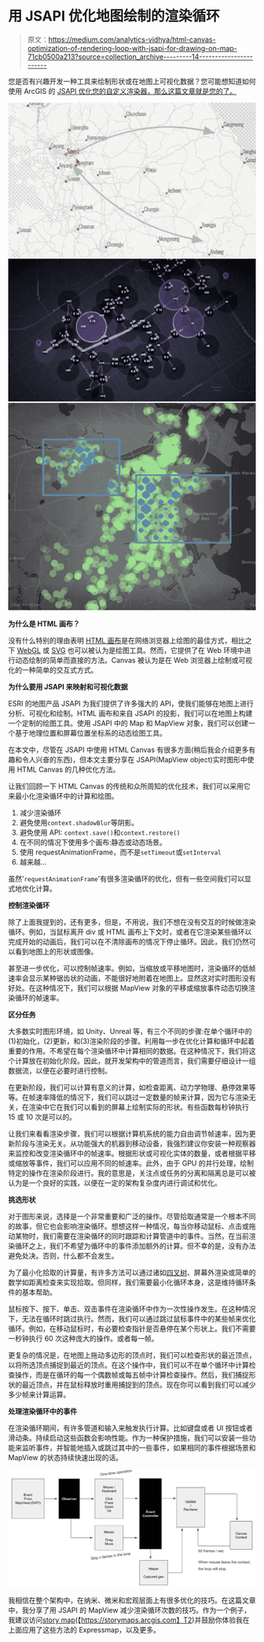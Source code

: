 # 用 JSAPI 优化地图绘制的渲染循环

> 原文：<https://medium.com/analytics-vidhya/html-canvas-optimization-of-rendering-loop-with-jsapi-for-drawing-on-map-71cb0500a213?source=collection_archive---------14----------------------->

您是否有兴趣开发一种工具来绘制形状或在地图上可视化数据？您可能想知道如何使用 ArcGIS 的 [JSAPI 优化您的自定义渲染器，那么这篇文章就是您的了。](https://developers.arcgis.com/javascript/)

![](img/a536ff20add14d9f50938ea3cd854769.png)![](img/d50d35367379a8d8ae1f0fe2ca846388.png)![](img/66ba9bde077a58af581c23c6c2770718.png)

**为什么是 HTML 画布？**

没有什么特别的理由表明 [HTML 画布](https://www.w3schools.com/graphics/canvas_intro.asp)是在网络浏览器上绘图的最佳方式，相比之下 [WebGL](https://developer.mozilla.org/en-US/docs/Web/API/WebGL_API) 或 [SVG](https://developer.mozilla.org/en-US/docs/Web/SVG) 也可以被认为是绘图工具。然而，它提供了在 Web 环境中进行动态绘制的简单而直接的方法。Canvas 被认为是在 Web 浏览器上绘制或可视化的一种简单的交互式方式。

**为什么要用 JSAPI 来映射和可视化数据**

ESRI 的地图产品 JSAPI 为我们提供了许多强大的 API，使我们能够在地图上进行分析、可视化和绘制。HTML 画布和来自 JSAPI 的投影，我们可以在地图上构建一个定制的绘图工具。使用 JSAPI 中的 Map 和 MapView 对象，我们可以创建一个基于地理位置和屏幕位置坐标系的动态绘图工具。

在本文中，尽管在 JSAPI 中使用 HTML Canvas 有很多方面(稍后我会介绍更多有趣和令人兴奋的东西)，但本文主要分享在 JSAPI(MapView object)实时图形中使用 HTML Canvas 的几种优化方法。

让我们回顾一下 HTML Canvas 的传统和众所周知的优化技术，我们可以采用它来最小化渲染循环中的计算和绘图。

1.  减少渲染循环
2.  避免使用`context.shadowBlur`等阴影。
3.  避免使用 API: `context.save()`和`context.restore()`
4.  在不同的情况下使用多个画布:静态或动态场景。
5.  使用 requestAnimationFrame，而不是`setTimeout`或`setInterval`
6.  越来越…

虽然'`requestAnimationFrame`'有很多渲染循环的优化，但有一些空间我们可以显式地优化计算。

**控制渲染循环**

除了上面我提到的，还有更多，但是，不用说，我们不想在没有交互的时候做渲染循环。例如，当鼠标离开 div 或 HTML 画布上下文时，或者在它渲染某些循环以完成开始的动画后，我们可以在不清除画布的情况下停止循环。因此，我们仍然可以看到地图上的形状或图像。

甚至进一步优化，可以控制帧速率。例如，当缩放或平移地图时，渲染循环的低帧速率会显示某种锯齿状的动画，不能很好地附着在地图上。显然这对实时图形没有好处。在这种情况下，我们可以根据 MapView 对象的平移或缩放事件动态切换渲染循环的帧速率。

**区分任务**

大多数实时图形环境，如 Unity、Unreal 等，有三个不同的步骤:在单个循环中的(1)初始化，(2)更新，和(3)渲染阶段的步骤。利用每一步在优化计算和循环中起着重要的作用。不希望在每个渲染循环中计算相同的数据。在这种情况下，我们将这个计算放在初始化阶段。因此，就开发架构中的管道而言，我们需要仔细设计一组数据流，以便在必要时进行控制。

在更新阶段，我们可以计算有意义的计算，如检查距离、动力学物理、悬停效果等等。在帧速率降低的情况下，我们可以跳过一定数量的帧来计算，因为它与渲染无关，在渲染中它在我们可以看到的屏幕上绘制实际的形状。有些函数每秒钟执行 15 或 10 次是可以的。

让我们来看看渲染步骤，我们可以根据计算机系统的能力自由调节帧速率，因为更新阶段与渲染无关。从功能强大的机器到移动设备，我强烈建议你安装一种观察器来监控和改变渲染循环中的帧速率。根据形状或可视化实体的数量，或者根据平移或缩放等事件，我们可以应用不同的帧速率。此外，由于 GPU 的并行处理，绘制特定的操作在渲染阶段进行。我的意思是，关注点或任务的分离和隔离总是可以被认为是一个良好的实践，以便在一定的架构复杂度内进行调试和优化。

**挑选形状**

对于图形来说，选择是一个非常重要和广泛的操作。尽管拾取通常是一个根本不同的故事，但它也会影响渲染循环。想想这样一种情况，每当你移动鼠标、点击或拖动某物时，我们需要在渲染循环的同时跟踪和计算管道中的事件。当然，在当前渲染循环之上，我们不希望为循环中的事件添加额外的计算。但不幸的是，没有办法避免处决。否则，什么都不会发生。

为了最小化拾取的计算量，有许多方法可以通过诸如[四叉树](https://en.wikipedia.org/wiki/Quadtree)、屏幕外渲染或简单的数学如距离检查来实现拾取。但同样，我们需要最小化循环本身，这是维持循环条件的基本帮助。

鼠标按下、按下、单击、双击事件在渲染循环中作为一次性操作发生。在这种情况下，无法在循环时跳过执行。然而，我们可以通过跳过鼠标事件中的某些帧来优化循环。例如，在移动鼠标时，有必要检查指针是否悬停在某个形状上。我们不需要一秒钟执行 60 次这种庞大的操作。或者每一帧。

更复杂的情况是，在地图上拖动多边形的顶点时，我们可以检查形状的最近顶点，以将所选顶点捕捉到最近的顶点。在这个操作中，我们可以不在单个循环中计算检查操作，而是在循环的每一个偶数帧或每五帧中计算检查操作。然后，我们捕捉形状的最近顶点，并在鼠标释放时重用捕捉到的顶点。现在你可以看到我们可以减少多少帧来计算运算。

**处理渲染循环中的事件**

在渲染循环期间，有许多管道和输入来触发执行计算。比如键盘或者 UI 按钮或者滑动条。持续启动这些函数会影响性能。作为一种保护措施，我们可以安装一些功能来监听事件，并智能地插入或跳过其中的一些事件，如果相同的事件根据场景和 MapView 的状态持续快速出现的话。

![](img/ee451425a3dd3c14a412ee99553385e5.png)

我相信在整个架构中，在纳米、微米和宏观层面上有很多优化的技巧。在这篇文章中，我分享了用 JSAPI 的 MapView 减少渲染循环次数的技巧。作为一个例子，我建议访问[story map](https://storymaps.arcgis.com)(【https://storymaps.arcgis.com】T2)并鼓励你体验我在上面应用了这些方法的 Expressmap，以及更多。